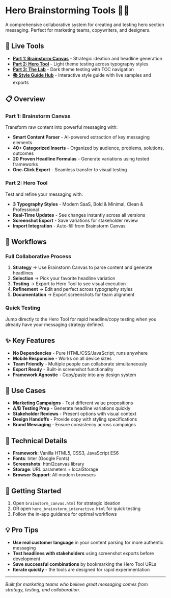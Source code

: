 # Hero Brainstorming Tools 🧠✨

A comprehensive collaborative system for creating and testing hero section messaging. Perfect for marketing teams, copywriters, and designers.

## 🚀 Live Tools

- **[Part 1: Brainstorm Canvas](brainstorm_canvas.html)** - Strategic ideation and headline generation
- **[Part 2: Hero Tool](hero_brainstorm_interactive.html)** - Light theme testing across typography styles
- **[Part 3: The Lab](lab_hero_tool.html)** - Dark theme testing with TOC navigation
- **[📚 Style Guide Hub](style_guide_hub.html)** - Interactive style guide with live samples and exports

## 📋 Overview

### Part 1: Brainstorm Canvas
Transform raw content into powerful messaging with:
- **Smart Content Parser** - AI-powered extraction of key messaging elements
- **40+ Categorized Inserts** - Organized by audience, problems, solutions, outcomes
- **20 Proven Headline Formulas** - Generate variations using tested frameworks
- **One-Click Export** - Seamless transfer to visual testing

### Part 2: Hero Tool  
Test and refine your messaging with:
- **3 Typography Styles** - Modern SaaS, Bold & Minimal, Clean & Professional
- **Real-Time Updates** - See changes instantly across all versions
- **Screenshot Export** - Save variations for stakeholder review
- **Import Integration** - Auto-fill from Brainstorm Canvas

## 🎯 Workflows

### Full Collaborative Process
1. **Strategy** → Use Brainstorm Canvas to parse content and generate headlines
2. **Selection** → Pick your favorite headline variation  
3. **Testing** → Export to Hero Tool to see visual execution
4. **Refinement** → Edit and perfect across typography styles
5. **Documentation** → Export screenshots for team alignment

### Quick Testing
Jump directly to the Hero Tool for rapid headline/copy testing when you already have your messaging strategy defined.

## ✨ Key Features

- **No Dependencies** - Pure HTML/CSS/JavaScript, runs anywhere
- **Mobile Responsive** - Works on all device sizes  
- **Team Friendly** - Multiple people can collaborate simultaneously
- **Export Ready** - Built-in screenshot functionality
- **Framework Agnostic** - Copy/paste into any design system

## 🎨 Use Cases

- **Marketing Campaigns** - Test different value propositions
- **A/B Testing Prep** - Generate headline variations quickly
- **Stakeholder Reviews** - Present options with visual context
- **Design Handoffs** - Provide copy with styling specifications
- **Brand Messaging** - Ensure consistency across campaigns

## 🔧 Technical Details

- **Framework**: Vanilla HTML5, CSS3, JavaScript ES6
- **Fonts**: Inter (Google Fonts)
- **Screenshots**: html2canvas library
- **Storage**: URL parameters + localStorage
- **Browser Support**: All modern browsers

## 🚀 Getting Started

1. Open `brainstorm_canvas.html` for strategic ideation
2. OR open `hero_brainstorm_interactive.html` for quick testing
3. Follow the in-app guidance for optimal workflows

## 💡 Pro Tips

- **Use real customer language** in your content parsing for more authentic messaging
- **Test headlines with stakeholders** using screenshot exports before development
- **Save successful combinations** by bookmarking the Hero Tool URLs
- **Iterate quickly** - the tools are designed for rapid experimentation

---

*Built for marketing teams who believe great messaging comes from strategy, testing, and collaboration.*
